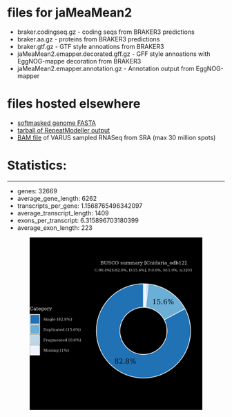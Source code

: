 # files for jaMeaMean2

* braker.codingseq.gz - coding seqs from BRAKER3 predictions
* braker.aa.gz - proteins from BRAKER3 predictions
* braker.gtf.gz - GTF style annoations from BRAKER3
* jaMeaMean2.emapper.decorated.gff.gz - GFF style annoations with EggNOG-mappe decoration from BRAKER3
* jaMeaMean2.emapper.annotation.gz - Annotation output from EggNOG-mapper

# files hosted elsewhere
* [softmasked genome FASTA](https://asg_hubs.cog.sanger.ac.uk/jaMeaMean2/jaMeaMean2.fa.masked)
* [tarball of RepeatModeller output](https://asg_hubs.cog.sanger.ac.uk/jaMeaMean2/jaMeaMean2.tar.xz)
* [BAM file](https://asg_hubs.cog.sanger.ac.uk/jaMeaMean2/VARUS_modified.bam) of VARUS sampled RNASeq from SRA (max 30 million spots)

# Statistics:

---
 * genes: 32669
 * average_gene_length: 6262
 * transcripts_per_gene: 1.1568765496342097
 * average_transcript_length: 1409
 * exons_per_transcript: 6.315896703180399
 * average_exon_length: 223


<div style="text-align: center;">
  <img src="jaMeaMean2_busco.jpeg" alt="Plot of BUSCO results" width="400"/>
</div>

